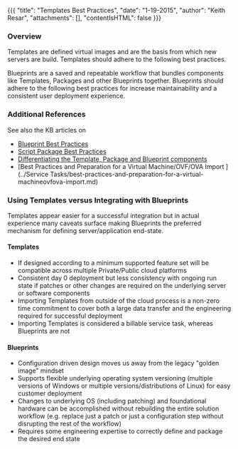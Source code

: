 {{{
  "title": "Templates Best Practices",
  "date": "1-19-2015",
  "author": "Keith Resar",
  "attachments": [],
  "contentIsHTML": false
}}}

### Overview

Templates are defined virtual images and are the basis from which new servers are build.  Templates should adhere to the following best practices.

Blueprints are a saved and repeatable workflow that bundles components like Templates, Packages and other Blueprints together.  Blueprints should adhere to the following best practices for increase maintainability and a consistent user deployment experience.

### Additional References

See also the KB articles on

- [Blueprint Best Practices](blueprints-best-practices.md)
- [Script Package Best Practices](script-package-best-practices.md)
- [Differentiating the Template, Package and Blueprint components](understanding-the-difference-between-templates-blueprints-and-packages.md)
- [Best Practices and Preparation for a Virtual Machine/OVF/OVA Import ](../Service Tasks/best-practices-and-preparation-for-a-virtual-machineovfova-import.md)

### Using Templates versus Integrating with Blueprints

Templates appear easier for a successful integration but in actual experience many caveats surface making Blueprints the preferred mechanism for defining server/application end-state.

#### Templates

- If designed according to a minimum supported feature set will be compatible across multiple Private/Public cloud platforms
- Consistent day 0 deployment but less consistency with ongoing run state if patches or other changes are required on the underlying server or software components
- Importing Templates from outside of the cloud process is a non-zero time commitment to cover both a large data transfer and the engineering required for successful deployment
- Importing Templates is considered a billable service task, whereas Blueprints are not

#### Blueprints

- Configuration driven design moves us away from the legacy "golden image" mindset
- Supports flexible underlying operating system versioning (multiple versions of Windows or multiple versions/distributions of Linux) for easy customer deployment
- Changes to underlying OS (including patching) and foundational hardware can be accomplished without rebuilding the entire solution workflow (e.g. replace just a patch or just a configuration step without disrupting the rest of the workflow)
- Requires some engineering expertise to correctly define and package the desired end state
